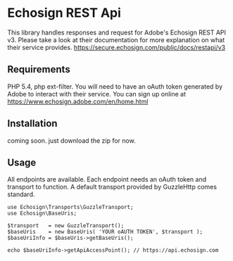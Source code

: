 # Echosign REST Api
This library handles responses and request for Adobe's Echosign REST API v3. Please take a look at their documentation for more explanation on what their service provides.
https://secure.echosign.com/public/docs/restapi/v3

## Requirements
PHP 5.4, php ext-filter. You will need to have an oAuth token generated by Adobe to interact with their service. You can sign up online at https://www.echosign.adobe.com/en/home.html

## Installation
coming soon. just download the zip for now.

## Usage
All endpoints are available. Each endpoint needs an oAuth token and transport to function. A default transport provided by GuzzleHttp comes standard.

    use Echosign\Transports\GuzzleTransport;
    use Echosign\BaseUris;
    
    $transport   = new GuzzleTransport();
    $baseUris    = new BaseUris( 'YOUR oAUTH TOKEN', $transport );
    $baseUriInfo = $baseUris->getBaseUris();
    
    echo $baseUriInfo->getApiAccessPoint(); // https://api.echosign.com
    
    